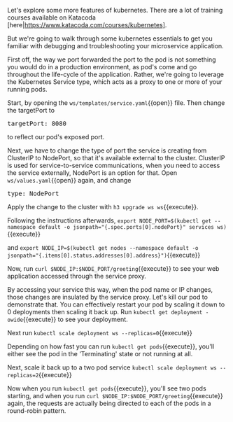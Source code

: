 Let's explore some more features of kubernetes.  There are a lot of training courses available on Katacoda [here|https://www.katacoda.com/courses/kubernetes].

But we're going to walk through some kubernetes essentials to get you familiar with debugging and troubleshooting your microservice application.

First off, the way we port forwarded the port to the pod is not something you would do in a production environment, as pod's come and go throughout the life-cycle of the application.  Rather, we're going to leverage the Kubernetes Service type, which acts as a proxy to one or more of your running pods.

Start, by opening the `ws/templates/service.yaml`{{open}} file.  Then change the targetPort to <pre class="file" data-filename="ws/templates/service.yaml" data-target="insert" data-marker="      targetPort: http">      targetPort: 8080</pre> to reflect our pod's exposed port.

Next, we have to change the type of port the service is creating from ClusterIP to NodePort, so that it's available external to the cluster.  ClusterIP is used for service-to-service communications, when you need to access the service externally, NodePort is an option for that.  Open `ws/values.yaml`{{open}} again, and change <pre class="file" data-filename="ws/values.yaml" data-target="insert" data-marker="  type: ClusterIP">  type: NodePort</pre>

Apply the change to the cluster with `h3 upgrade ws ws`{{execute}}.

Following the instructions afterwards, `export NODE_PORT=$(kubectl get --namespace default -o jsonpath="{.spec.ports[0].nodePort}" services ws)`{{execute}}

and `export NODE_IP=$(kubectl get nodes --namespace default -o jsonpath="{.items[0].status.addresses[0].address}")`{{execute}}

Now, run `curl $NODE_IP:$NODE_PORT/greeting`{{execute}} to see your web application accessed through the service proxy.

By accessing your service this way, when the pod name or IP changes, those changes are insulated by the service proxy.  Let's kill our pod to demonstrate that.  You can effectively restart your pod by scaling it down to 0 deployments then scaling it back up. Run `kubectl get deployment -owide`{{execute}} to see your deployment.

Next run `kubectl scale deployment ws --replicas=0`{{execute}}

Depending on how fast you can run `kubectl get pods`{{execute}}, you'll either see the pod in the 'Terminating' state or not running at all.

Next, scale it back up to a two pod service `kubectl scale deployment ws --replicas=2`{{execute}}

Now when you run `kubectl get pods`{{execute}}, you'll see two pods starting, and when you run `curl $NODE_IP:$NODE_PORT/greeting`{{execute}} again, the requests are actually being directed to each of the pods in a round-robin pattern.

